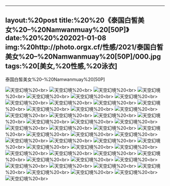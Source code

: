 ﻿---
layout:%20post
title:%20%20《泰国白皙美女%20–%20Namwanmuay%20[50P]》
date:%20%20%202021-01-08
img:%20http://photo.orgx.cf/性感/2021/泰国白皙美女%20–%20Namwanmuay%20[50P]/000.jpg
tags:%20[美女,%20性感,%20泳衣]
---

泰国白皙美女%20–%20Namwanmuay%20[50P]



![天空幻境](http://photo.orgx.cf/性感/2021/泰国白皙美女%20–%20Namwanmuay%20[50P]/001.jpg%20''天空幻境'')%20<br>
![天空幻境](http://photo.orgx.cf/性感/2021/泰国白皙美女%20–%20Namwanmuay%20[50P]/002.jpg%20''天空幻境'')%20<br>
![天空幻境](http://photo.orgx.cf/性感/2021/泰国白皙美女%20–%20Namwanmuay%20[50P]/003.jpg%20''天空幻境'')%20<br>
![天空幻境](http://photo.orgx.cf/性感/2021/泰国白皙美女%20–%20Namwanmuay%20[50P]/004.jpg%20''天空幻境'')%20<br>
![天空幻境](http://photo.orgx.cf/性感/2021/泰国白皙美女%20–%20Namwanmuay%20[50P]/005.jpg%20''天空幻境'')%20<br>
![天空幻境](http://photo.orgx.cf/性感/2021/泰国白皙美女%20–%20Namwanmuay%20[50P]/006.jpg%20''天空幻境'')%20<br>
![天空幻境](http://photo.orgx.cf/性感/2021/泰国白皙美女%20–%20Namwanmuay%20[50P]/007.jpg%20''天空幻境'')%20<br>
![天空幻境](http://photo.orgx.cf/性感/2021/泰国白皙美女%20–%20Namwanmuay%20[50P]/008.jpg%20''天空幻境'')%20<br>
![天空幻境](http://photo.orgx.cf/性感/2021/泰国白皙美女%20–%20Namwanmuay%20[50P]/009.jpg%20''天空幻境'')%20<br>
![天空幻境](http://photo.orgx.cf/性感/2021/泰国白皙美女%20–%20Namwanmuay%20[50P]/010.jpg%20''天空幻境'')%20<br>
![天空幻境](http://photo.orgx.cf/性感/2021/泰国白皙美女%20–%20Namwanmuay%20[50P]/011.jpg%20''天空幻境'')%20<br>
![天空幻境](http://photo.orgx.cf/性感/2021/泰国白皙美女%20–%20Namwanmuay%20[50P]/012.jpg%20''天空幻境'')%20<br>
![天空幻境](http://photo.orgx.cf/性感/2021/泰国白皙美女%20–%20Namwanmuay%20[50P]/013.jpg%20''天空幻境'')%20<br>
![天空幻境](http://photo.orgx.cf/性感/2021/泰国白皙美女%20–%20Namwanmuay%20[50P]/014.jpg%20''天空幻境'')%20<br>
![天空幻境](http://photo.orgx.cf/性感/2021/泰国白皙美女%20–%20Namwanmuay%20[50P]/015.jpg%20''天空幻境'')%20<br>
![天空幻境](http://photo.orgx.cf/性感/2021/泰国白皙美女%20–%20Namwanmuay%20[50P]/016.jpg%20''天空幻境'')%20<br>
![天空幻境](http://photo.orgx.cf/性感/2021/泰国白皙美女%20–%20Namwanmuay%20[50P]/017.jpg%20''天空幻境'')%20<br>
![天空幻境](http://photo.orgx.cf/性感/2021/泰国白皙美女%20–%20Namwanmuay%20[50P]/018.jpg%20''天空幻境'')%20<br>
![天空幻境](http://photo.orgx.cf/性感/2021/泰国白皙美女%20–%20Namwanmuay%20[50P]/019.jpg%20''天空幻境'')%20<br>
![天空幻境](http://photo.orgx.cf/性感/2021/泰国白皙美女%20–%20Namwanmuay%20[50P]/020.jpg%20''天空幻境'')%20<br>
![天空幻境](http://photo.orgx.cf/性感/2021/泰国白皙美女%20–%20Namwanmuay%20[50P]/021.jpg%20''天空幻境'')%20<br>
![天空幻境](http://photo.orgx.cf/性感/2021/泰国白皙美女%20–%20Namwanmuay%20[50P]/022.jpg%20''天空幻境'')%20<br>
![天空幻境](http://photo.orgx.cf/性感/2021/泰国白皙美女%20–%20Namwanmuay%20[50P]/023.jpg%20''天空幻境'')%20<br>
![天空幻境](http://photo.orgx.cf/性感/2021/泰国白皙美女%20–%20Namwanmuay%20[50P]/024.jpg%20''天空幻境'')%20<br>
![天空幻境](http://photo.orgx.cf/性感/2021/泰国白皙美女%20–%20Namwanmuay%20[50P]/025.jpg%20''天空幻境'')%20<br>
![天空幻境](http://photo.orgx.cf/性感/2021/泰国白皙美女%20–%20Namwanmuay%20[50P]/026.jpg%20''天空幻境'')%20<br>
![天空幻境](http://photo.orgx.cf/性感/2021/泰国白皙美女%20–%20Namwanmuay%20[50P]/027.jpg%20''天空幻境'')%20<br>
![天空幻境](http://photo.orgx.cf/性感/2021/泰国白皙美女%20–%20Namwanmuay%20[50P]/028.jpg%20''天空幻境'')%20<br>
![天空幻境](http://photo.orgx.cf/性感/2021/泰国白皙美女%20–%20Namwanmuay%20[50P]/029.jpg%20''天空幻境'')%20<br>
![天空幻境](http://photo.orgx.cf/性感/2021/泰国白皙美女%20–%20Namwanmuay%20[50P]/030.jpg%20''天空幻境'')%20<br>
![天空幻境](http://photo.orgx.cf/性感/2021/泰国白皙美女%20–%20Namwanmuay%20[50P]/031.jpg%20''天空幻境'')%20<br>
![天空幻境](http://photo.orgx.cf/性感/2021/泰国白皙美女%20–%20Namwanmuay%20[50P]/032.jpg%20''天空幻境'')%20<br>
![天空幻境](http://photo.orgx.cf/性感/2021/泰国白皙美女%20–%20Namwanmuay%20[50P]/033.jpg%20''天空幻境'')%20<br>
![天空幻境](http://photo.orgx.cf/性感/2021/泰国白皙美女%20–%20Namwanmuay%20[50P]/034.jpg%20''天空幻境'')%20<br>
![天空幻境](http://photo.orgx.cf/性感/2021/泰国白皙美女%20–%20Namwanmuay%20[50P]/035.jpg%20''天空幻境'')%20<br>
![天空幻境](http://photo.orgx.cf/性感/2021/泰国白皙美女%20–%20Namwanmuay%20[50P]/036.jpg%20''天空幻境'')%20<br>
![天空幻境](http://photo.orgx.cf/性感/2021/泰国白皙美女%20–%20Namwanmuay%20[50P]/037.jpg%20''天空幻境'')%20<br>
![天空幻境](http://photo.orgx.cf/性感/2021/泰国白皙美女%20–%20Namwanmuay%20[50P]/038.jpg%20''天空幻境'')%20<br>
![天空幻境](http://photo.orgx.cf/性感/2021/泰国白皙美女%20–%20Namwanmuay%20[50P]/039.jpg%20''天空幻境'')%20<br>
![天空幻境](http://photo.orgx.cf/性感/2021/泰国白皙美女%20–%20Namwanmuay%20[50P]/040.jpg%20''天空幻境'')%20<br>
![天空幻境](http://photo.orgx.cf/性感/2021/泰国白皙美女%20–%20Namwanmuay%20[50P]/041.jpg%20''天空幻境'')%20<br>
![天空幻境](http://photo.orgx.cf/性感/2021/泰国白皙美女%20–%20Namwanmuay%20[50P]/042.jpg%20''天空幻境'')%20<br>
![天空幻境](http://photo.orgx.cf/性感/2021/泰国白皙美女%20–%20Namwanmuay%20[50P]/043.jpg%20''天空幻境'')%20<br>
![天空幻境](http://photo.orgx.cf/性感/2021/泰国白皙美女%20–%20Namwanmuay%20[50P]/044.jpg%20''天空幻境'')%20<br>
![天空幻境](http://photo.orgx.cf/性感/2021/泰国白皙美女%20–%20Namwanmuay%20[50P]/045.jpg%20''天空幻境'')%20<br>
![天空幻境](http://photo.orgx.cf/性感/2021/泰国白皙美女%20–%20Namwanmuay%20[50P]/046.jpg%20''天空幻境'')%20<br>
![天空幻境](http://photo.orgx.cf/性感/2021/泰国白皙美女%20–%20Namwanmuay%20[50P]/047.jpg%20''天空幻境'')%20<br>
![天空幻境](http://photo.orgx.cf/性感/2021/泰国白皙美女%20–%20Namwanmuay%20[50P]/048.jpg%20''天空幻境'')%20<br>
![天空幻境](http://photo.orgx.cf/性感/2021/泰国白皙美女%20–%20Namwanmuay%20[50P]/049.jpg%20''天空幻境'')%20<br>
![天空幻境](http://photo.orgx.cf/性感/2021/泰国白皙美女%20–%20Namwanmuay%20[50P]/050.jpg%20''天空幻境'')%20<br>